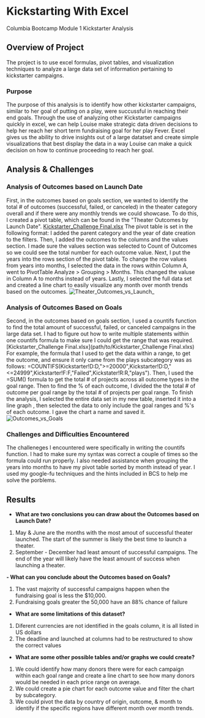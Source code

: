 # Kickstarting With Excel
Columbia Bootcamp Module 1 Kickstarter Analysis

## Overview of Project
The project is to use excel formulas, pivot tables, and visualization techniques to analyze a large data set of information pertaining to kickstarter campaigns. 

### Purpose
The purpose of this analysis is to identify how other kickstarter campaigns, similar to her goal of putting on a play, were succussful in reaching their end goals. Through the use of analyzing other Kickstarter campaigns quickly in excel, we can help Louise make strategic data driven decisions to help her reach her short term fundraising goal for her play Fever. Excel gives us the ability to drive insights out of a large datatset and create simple visualizations that best display the data in a way Louise can make a quick decision on how to continue proceeding to reach her goal. 

## Analysis & Challenges

### Analysis of Outcomes based on Launch Date
First, in the outcomes based on goals section, we wanted to identify the total # of outcomes (successful, failed, or canceled) in the theater category overall and if there were any monthly trends we could showcase. To do this, I created a pivot table, which can be found in the "Theater Outcomes by Launch Date". [Kickstarter_Challenge Final.xlsx](https://github.com/mbreitner/Kickstarter_Analysis/files/6644461/Kickstarter_Challenge.Final.xlsx)
The pivot table is set in the following format: I added the parent category and the year of date creation to the filters. Then, I added the outcomes to the columns and the values section. I made sure the values section was selected to Count of Outcomes so we could see the total number for each outcome value. Next, I put the years into the rows section of the pivot table. To change the row values from years into months, I selected the data in the rows within Column A, went to PivotTable Analyze > Grouping > Months. This changed the valuse in Column A to months instead of years. Lastly, I selected the full data set and created a line chart to easily visualize any month over month trends based on the outcomes. ![Theater_Outcomes_vs_Launch_](https://user-images.githubusercontent.com/84791455/121819079-0fcd0600-cc40-11eb-882e-e0faa97eff37.png)
  
### **Analysis of Outcomes Based on Goals**
Second, in the outcomes based on goals section, I used a countifs function to find the total amount of successful, failed, or canceled campaigns in the large data set. I had to figure out how to write multiple statements within one countifs formula to make sure I could get the range that was required. [Kickstarter_Challenge Final.xlsx](path/to/Kickstarter_Challenge Final.xlxs) For example, the formula that I used to get the data within a range, to get the outcome, and ensure it only came from the plays subcategory was as follows: =COUNTIFS(Kickstarter!D:D,">=20000",Kickstarter!D:D,"<=24999",Kickstarter!F:F,"Failed",Kickstater!R:R,"plays"). Then, I used the =SUM() formula to get the total # of projects across all outcome types in the goal range. Then to find the % of each outcome, I divided the the total # of outcome per goal range by the total # of projects per goal range. To finish the analysis, I selected the entire data set in my new table, inserted it into a line graph , then selected the data to only include the goal ranges and %'s of each outcome. I gave the chart a name and saved it.
  ![Outcomes_vs_Goals](https://user-images.githubusercontent.com/84791455/121819070-0a6fbb80-cc40-11eb-95e8-7f955aea10ec.png)


### Challenges and Difficulties Encountered
The challeneges I encountered were specifically in writing the countifs function. I had to make sure my syntax was correct a couple of times so the formula could run properly. I also needed assistance when grouping the years into months to have my pivot table sorted by month instead of year. I used my google-fu techniques and the hints included in BCS to help me solve the porblems. 

## Results
  - **What are two conclusions you can draw about the Outcomes based on Launch Date?**
  1. May & June are the months with the most amout of successful theater launched. The start of the summer is likely the best time to launch a theater. 
  2. September - December had least amount of successful campaigns. The end of the year will likely have the least amount of success when launching a theater. 
  
  **- What can you conclude about the Outcomes based on Goals?**
  1. The vast majority of successful campaigns happen when the fundraising goal is less the $10,000.
  2. Fundraising goals greater the 50,000 have an 88% chance of failure
  
  - **What are some limitations of this dataset?**
  1. Diferent currencies are not identified in the goals column, it is all listed in US dollars 
  2. The deadline and launched at columns had to be restructured to show the correct values
  
  - **What are some other possible tables and/or graphs we could create?**
  1. We could identify how many donors there were for each campaign within each goal range and create a line chart to see how many donors would be needed in each price range on average. 
  2. We could create a pie chart for each outcome value and filter the chart by subcategory. 
  3. We could pivot the data by country of origin, outcome, & month to identify if the specific regions have different month over month trends. 
